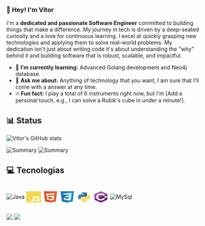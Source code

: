 ### 👋 Hey! I'm Vitor

I'm a **dedicated and passionate Software Engineer** committed to building things that make a difference. My journey in tech is driven by a deep-seated curiosity and a love for continuous learning. I excel at quickly grasping new technologies and applying them to solve real-world problems. My dedication isn't just about writing code it's about understanding the "why" behind it and building software that is robust, scalable, and impactful.

- 🌱 **I’m currently learning:** Advanced Golang development and Neo4j database.
- 🤔 **Ask me about:** Anything of technology that you want, I am sure that I'll come with a answer at any time.
- 🔥 **Fun fact:** I play a total of 6 instruments right now, but I'm [Add a personal touch, e.g., I can solve a Rubik's cube in under a minute!].

## 📊 Status

![Vitor's GitHub stats](https://github-readme-stats-kappa-rosy.vercel.app/api?username=VitorDeF&show_icons=true&theme=radical)

![Summary](https://github-profile-summary-cards.vercel.app/api/cards/repos-per-language?username=VitorDeF&theme=github_dark)
![Summary](https://github-profile-summary-cards.vercel.app/api/cards/most-commit-language?username=VitorDeF&theme=github_dark)

## 💻 Tecnologias

<div style="display: inline_block"><br>
  <img align="center" alt="Java" height="30" width="40" src="https://cdn.jsdelivr.net/gh/devicons/devicon/icons/java/java-original.svg">
  <img align="center" alt="Js" height="30" width="40" src="https://raw.githubusercontent.com/devicons/devicon/master/icons/javascript/javascript-plain.svg">
  <img align="center" alt="HTML" height="30" width="40" src="https://raw.githubusercontent.com/devicons/devicon/master/icons/html5/html5-original.svg">
  <img align="center" alt="CSS" height="30" width="40" src="https://raw.githubusercontent.com/devicons/devicon/master/icons/css3/css3-original.svg">
  <img align="center" alt="Python" height="30" width="40" src="https://raw.githubusercontent.com/devicons/devicon/master/icons/python/python-original.svg">
  <img align="center" alt="Csharp" height="30" width="40" src="https://raw.githubusercontent.com/devicons/devicon/master/icons/csharp/csharp-original.svg">
  <img align="center" alt="MySql" height="30" width="40" src="https://cdn.jsdelivr.net/gh/devicons/devicon/icons/mysql/mysql-original.svg" />

</div>
  
  ##
 
<div> 
  <a href = "mailto:vitorfigp@gmail.com"><img src="https://img.shields.io/badge/-Gmail-%23333?style=for-the-badge&logo=gmail&logoColor=white" target="_blank"></a>
  <a href="https://www.linkedin.com/in/vítor-pereira-15104223b" target="_blank"><img src="https://img.shields.io/badge/-LinkedIn-%230077B5?style=for-the-badge&logo=linkedin&logoColor=white" target="_blank"></a> 
</div>
